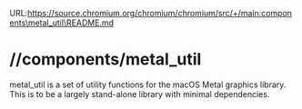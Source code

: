 URL:https://source.chromium.org/chromium/chromium/src/+/main:components\metal_util\README.md
# //components/metal_util

metal_util is a set of utility functions for the macOS Metal graphics library.
This is to be a largely stand-alone library with minimal dependencies.
